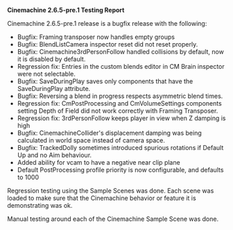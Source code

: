 **Cinemachine 2.6.5-pre.1 Testing Report**

Cinemachine 2.6.5-pre.1 release is a bugfix release with the following:

-  Bugfix: Framing transposer now handles empty groups
-  Bugfix: BlendListCamera inspector reset did not reset properly.
-  Bugfix: Cinemachine3rdPersonFollow handled collisions by default, now it is disabled by default.
-  Regression fix: Entries in the custom blends editor in CM Brain inspector were not selectable.
-  Bugfix: SaveDuringPlay saves only components that have the SaveDuringPlay attribute.
-  Bugfix: Reversing a blend in progress respects asymmetric blend times.
-  Regression fix: CmPostProcessing and CmVolumeSettings components setting Depth of Field did not work correctly with Framing Transposer.
-  Regression fix: 3rdPersonFollow keeps player in view when Z damping is high
-  Bugfix: CinemachineCollider's displacement damping was being calculated in world space instead of camera space.
-  Bugfix: TrackedDolly sometimes introduced spurious rotations if Default Up and no Aim behaviour.
-  Added ability for vcam to have a negative near clip plane
-  Default PostProcessing profile priority is now configurable, and defaults to 1000

Regression testing using the Sample Scenes was done. Each scene was loaded to make sure that the Cinemachine behavior or feature it is demonstrating was ok. 

Manual testing around each of the Cinemachine Sample Scene was done.







